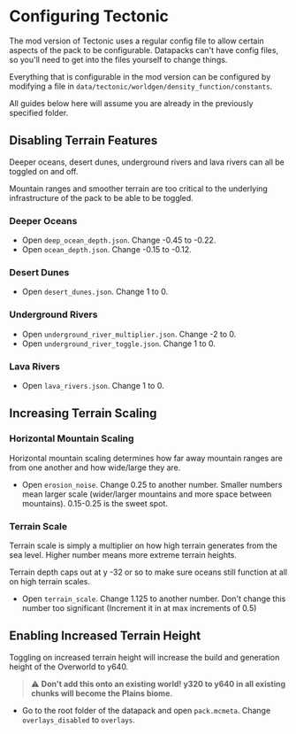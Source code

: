 # Configuring Tectonic

The mod version of Tectonic uses a regular config file to allow certain aspects of the pack to be configurable. Datapacks can't have config files, so you'll need to get into the files yourself to change things.

Everything that is configurable in the mod version can be configured by modifying a file in `data/tectonic/worldgen/density_function/constants`.

All guides below here will assume you are already in the previously specified folder.

## Disabling Terrain Features

Deeper oceans, desert dunes, underground rivers and lava rivers can all be toggled on and off. 

Mountain ranges and smoother terrain are too critical to the underlying infrastructure of the pack to be able to be toggled.

### Deeper Oceans

- Open `deep_ocean_depth.json`. Change -0.45 to -0.22.
- Open `ocean_depth.json`. Change -0.15 to -0.12.

### Desert Dunes

- Open `desert_dunes.json`. Change 1 to 0.

### Underground Rivers

- Open `underground_river_multiplier.json`. Change -2 to 0.
- Open `underground_river_toggle.json`. Change 1 to 0.

### Lava Rivers

- Open `lava_rivers.json`. Change 1 to 0.

## Increasing Terrain Scaling

### Horizontal Mountain Scaling

Horizontal mountain scaling determines how far away mountain ranges are from one another and how wide/large they are.

- Open `erosion_noise`. Change 0.25 to another number. Smaller numbers mean larger scale (wider/larger mountains and more space between mountains). 0.15-0.25 is the sweet spot.

### Terrain Scale

Terrain scale is simply a multiplier on how high terrain generates from the sea level. Higher number means more extreme terrain heights.

Terrain depth caps out at y -32 or so to make sure oceans still function at all on high terrain scales.

- Open `terrain_scale`. Change 1.125 to another number. Don't change this number too significant (Increment it in at max increments of 0.5)

## Enabling Increased Terrain Height

Toggling on increased terrain height will increase the build and generation height of the Overworld to y640.

> ⚠️ **Don't add this onto an existing world! y320 to y640 in all existing chunks will become the Plains biome.**

- Go to the root folder of the datapack and open `pack.mcmeta`. Change `overlays_disabled` to `overlays`.